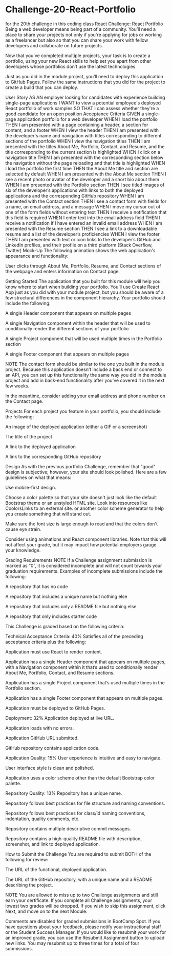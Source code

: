 # Challenge-20-React-Portfolio
 for the 20th challenge in this coding class
React Challenge: React Portfolio
Being a web developer means being part of a community. You’ll need a place to share your projects not only if you're applying for jobs or working as a freelancer but also so that you can share your work with fellow developers and collaborate on future projects.

Now that you’ve completed multiple projects, your task is to create a portfolio, using your new React skills to help set you apart from other developers whose portfolios don’t use the latest technologies.

Just as you did in the module project, you’ll need to deploy this application to GitHub Pages. Follow the same instructions that you did for the project to create a build that you can deploy.

User Story
AS AN employer looking for candidates with experience building single-page applications
I WANT to view a potential employee's deployed React portfolio of work samples
SO THAT I can assess whether they're a good candidate for an open position
Acceptance Criteria
GIVEN a single-page application portfolio for a web developer
WHEN I load the portfolio
THEN I am presented with a page containing a header, a section for content, and a footer
WHEN I view the header
THEN I am presented with the developer's name and navigation with titles corresponding to different sections of the portfolio
WHEN I view the navigation titles
THEN I am presented with the titles About Me, Portfolio, Contact, and Resume, and the title corresponding to the current section is highlighted
WHEN I click on a navigation title
THEN I am presented with the corresponding section below the navigation without the page reloading and that title is highlighted
WHEN I load the portfolio the first time
THEN the About Me title and section are selected by default
WHEN I am presented with the About Me section
THEN I see a recent photo or avatar of the developer and a short bio about them
WHEN I am presented with the Portfolio section
THEN I see titled images of six of the developer’s applications with links to both the deployed applications and the corresponding GitHub repository
WHEN I am presented with the Contact section
THEN I see a contact form with fields for a name, an email address, and a message
WHEN I move my cursor out of one of the form fields without entering text
THEN I receive a notification that this field is required
WHEN I enter text into the email address field
THEN I receive a notification if I have entered an invalid email address
WHEN I am presented with the Resume section
THEN I see a link to a downloadable resume and a list of the developer’s proficiencies
WHEN I view the footer
THEN I am presented with text or icon links to the developer’s GitHub and LinkedIn profiles, and their profile on a third platform (Stack Overflow, Twitter) 
Mock-Up
The following animation shows the web application's appearance and functionality:

User clicks through About Me, Portfolio, Resume, and Contact sections of the webpage and enters information on Contact page.

Getting Started
The application that you built for this module will help you know where to start when building your portfolio. You’ll use Create React App just as you did with your module project, but you should be aware of a few structural differences in the component hierarchy. Your portfolio should include the following:

A single Header component that appears on multiple pages

A single Navigation component within the header that will be used to conditionally render the different sections of your portfolio

A single Project component that will be used multiple times in the Portfolio section

A single Footer component that appears on multiple pages

NOTE
The contact form should be similar to the one you built in the module project. Because this application doesn’t include a back end or connect to an API, you can set up this functionality the same way you did in the module project and add in back-end functionality after you’ve covered it in the next few weeks.

In the meantime, consider adding your email address and phone number on the Contact page.

Projects
For each project you feature in your portfolio, you should include the following:

An image of the deployed application (either a GIF or a screenshot)

The title of the project

A link to the deployed application

A link to the corresponding GitHub repository

Design
As with the previous portfolio Challenge, remember that "good" design is subjective; however, your site should look polished. Here are a few guidelines on what that means:

Use mobile-first design.

Choose a color palette so that your site doesn't just look like the default Bootstrap theme or an unstyled HTML site. Look into resources like CoolorsLinks to an external site. or another color scheme generator to help you create something that will stand out.

Make sure the font size is large enough to read and that the colors don't cause eye strain.

Consider using animations and React component libraries. Note that this will not affect your grade, but it may impact how potential employers gauge your knowledge.

Grading Requirements
NOTE
If a Challenge assignment submission is marked as “0”, it is considered incomplete and will not count towards your graduation requirements. Examples of incomplete submissions include the following:

A repository that has no code

A repository that includes a unique name but nothing else

A repository that includes only a README file but nothing else

A repository that only includes starter code

This Challenge is graded based on the following criteria:

Technical Acceptance Criteria: 40%
Satisfies all of the preceding acceptance criteria plus the following:

Application must use React to render content.

Application has a single Header component that appears on multiple pages, with a Navigation component within it that’s used to conditionally render About Me, Portfolio, Contact, and Resume sections.

Application has a single Project component that’s used multiple times in the Portfolio section.

Application has a single Footer component that appears on multiple pages.

Application must be deployed to GitHub Pages.

Deployment: 32%
Application deployed at live URL.

Application loads with no errors.

Application GitHub URL submitted.

GitHub repository contains application code.

Application Quality: 15%
User experience is intuitive and easy to navigate.

User interface style is clean and polished.

Application uses a color scheme other than the default Bootstrap color palette.

Repository Quality: 13%
Repository has a unique name.

Repository follows best practices for file structure and naming conventions.

Repository follows best practices for class/id naming conventions, indentation, quality comments, etc.

Repository contains multiple descriptive commit messages.

Repository contains a high-quality README file with description, screenshot, and link to deployed application.

How to Submit the Challenge
You are required to submit BOTH of the following for review:

The URL of the functional, deployed application.

The URL of the GitHub repository, with a unique name and a README describing the project.

NOTE
You are allowed to miss up to two Challenge assignments and still earn your certificate. If you complete all Challenge assignments, your lowest two grades will be dropped. If you wish to skip this assignment, click Next, and move on to the next Module.

Comments are disabled for graded submissions in BootCamp Spot. If you have questions about your feedback, please notify your instructional staff or the Student Success Manager. If you would like to resubmit your work for an improved grade, you can use the Resubmit Assignment button to upload new links. You may resubmit up to three times for a total of four submissions.